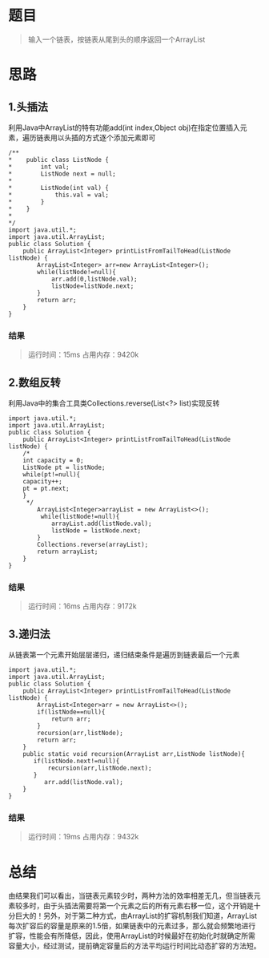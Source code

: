 # 题目
>输入一个链表，按链表从尾到头的顺序返回一个ArrayList

# 思路
## 1.头插法 
利用Java中ArrayList的特有功能add(int index,Object obj)在指定位置插入元素，遍历链表用以头插的方式逐个添加元素即可
```
/**
*    public class ListNode {
*        int val;
*        ListNode next = null;
*
*        ListNode(int val) {
*            this.val = val;
*        }
*    }
*
*/
import java.util.*;
import java.util.ArrayList;
public class Solution {
    public ArrayList<Integer> printListFromTailToHead(ListNode listNode) {
        ArrayList<Integer> arr=new ArrayList<Integer>();
        while(listNode!=null){
            arr.add(0,listNode.val);
            listNode=listNode.next;
        }
        return arr;
    }
}
```
### 结果
>运行时间：15ms
>占用内存：9420k
## 2.数组反转
利用Java中的集合工具类Collections.reverse(List<?> list)实现反转
```
import java.util.*;
import java.util.ArrayList;
public class Solution {
    public ArrayList<Integer> printListFromTailToHead(ListNode listNode) {
    /*
    int capacity = 0;
    ListNode pt = listNode;
    while(pt!=null){
    capacity++;
    pt = pt.next;
    }
     */
        ArrayList<Integer>arrayList = new ArrayList<>();
         while(listNode!=null){
            arrayList.add(listNode.val);
            listNode = listNode.next;
        }
        Collections.reverse(arrayList);
        return arrayList;
    }
}
```
### 结果
>运行时间：16ms
>占用内存：9172k
## 3.递归法
从链表第一个元素开始层层递归，递归结束条件是遍历到链表最后一个元素
```
import java.util.*;
import java.util.ArrayList;
public class Solution {
    public ArrayList<Integer> printListFromTailToHead(ListNode listNode) {
        ArrayList<Integer>arr = new ArrayList<>();
        if(listNode==null){
            return arr;
        }
        recursion(arr,listNode);
        return arr;
    }
    public static void recursion(ArrayList arr,ListNode listNode){
       if(listNode.next!=null){
           recursion(arr,listNode.next);
       }
          arr.add(listNode.val);
    }
}

```
### 结果
>运行时间：19ms
>占用内存：9432k
# 总结
由结果我们可以看出，当链表元素较少时，两种方法的效率相差无几，但当链表元素较多时，由于头插法需要将第一个元素之后的所有元素右移一位，这个开销是十分巨大的！另外，对于第二种方式，由ArrayList的扩容机制我们知道，ArrayList每次扩容后的容量是原来的1.5倍，如果链表中的元素过多，那么就会频繁地进行扩容，性能会有所降低，因此，使用ArrayList的时候最好在初始化时就确定所需容量大小，经过测试，提前确定容量后的方法平均运行时间比动态扩容的方法短。
